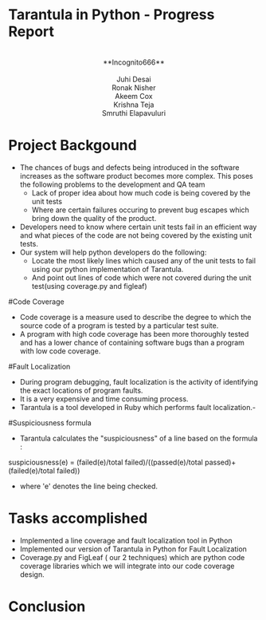 # Tarantula in Python - Progress Report
<center>
<br/>**Incognito666**<br/>
<br/> Juhi Desai <br/> Ronak Nisher
<br/>  Akeem Cox <br/> Krishna Teja<br/>
Smruthi Elapavuluri
</center>

# Project Backgound
- The chances of bugs and defects being introduced in the software increases as the software product becomes more complex. This poses the following problems to the development and QA team 
    - Lack of proper idea about how much code is being covered by the unit tests 
    - Where are certain failures occuring to prevent bug escapes which bring down the quality of the product.
- Developers need to know where certain unit tests fail in an efficient way and what pieces of the code are not being covered by the existing unit tests.
- Our system will help python developers do the following:
     * Locate the most likely lines which caused any of the unit tests to fail using our python implementation of Tarantula.
     * And point out lines of code which were not covered during the unit test(using coverage.py and figleaf)

#Code Coverage
- Code coverage is a measure used to describe the degree to which the source code of a program is tested by a particular test suite.
- A program with high code coverage has been more thoroughly tested and has a lower chance of containing software bugs than a program with low code coverage.

#Fault Localization
- During program debugging, fault localization is the activity of identifying the exact locations of program faults.
- It is a very expensive and time consuming process.
- Tarantula is a tool developed in Ruby which performs fault localization.-

#Suspiciousness formula
- Tarantula calculates the "suspiciousness" of a line based on the formula :

suspiciousness(e) = (failed(e)/total failed)/((passed(e)/total passed)+(failed(e)/total failed))

- where 'e' denotes the line being checked.

# Tasks accomplished
- Implemented a line coverage and fault localization tool in Python
- Implemented our version of Tarantula in Python for Fault Localization
- Coverage.py and FigLeaf ( our 2 techniques) which are python code coverage libraries which we will integrate into our code coverage design.

# Conclusion
